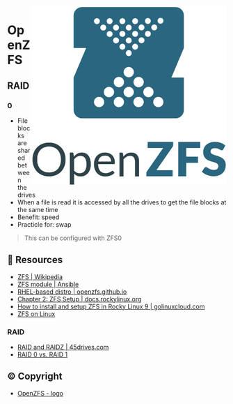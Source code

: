 <img src="assets/OpenZFS_logo.svg" alt="OpenZFS logo" style="width: 450px;" align="right">

# OpenZFS

## RAID
### 0
- File blocks are shared between the drives
- When a file is read it is accessed by all the drives to get the file blocks at the same time
- Benefit: speed
- Practicle for: swap

> This can be configured with ZFS0

## :link: Resources
- [ZFS | Wikipedia](https://en.wikipedia.org/wiki/ZFS)
- [ZFS module | Ansible](https://docs.ansible.com/ansible/latest/collections/community/general/zfs_module.html)
- [RHEL-based distro | openzfs.github.io](https://openzfs.github.io/openzfs-docs/Getting%20Started/RHEL-based%20distro/index.html)
- [Chapter 2: ZFS Setup | docs.rockylinux.org](https://docs.rockylinux.org/books/lxd_server/02-zfs_setup/)
- [How to install and setup ZFS in Rocky Linux 9 | golinuxcloud.com](https://www.golinuxcloud.com/zfs-rocky-linux-9/)
- [ZFS on Linux](https://pve.proxmox.com/wiki/ZFS_on_Linux)
### RAID
- [RAID and RAIDZ | 45drives.com](https://www.45drives.com/community/articles/RAID-and-RAIDZ/)
- [RAID 0 vs. RAID 1](https://www.diffen.com/difference/RAID_0_vs_RAID_1)
## :copyright: Copyright
- [OpenZFS - logo](https://en.wikipedia.org/wiki/ZFS#/media/File:OpenZFS_logo.svg)
